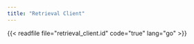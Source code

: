 ```yaml
---
title: "Retrieval Client"
---
```


{{< readfile file="retrieval_client.id" code="true" lang="go" >}}
